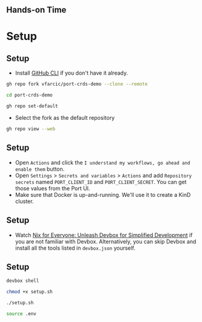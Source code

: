 <!-- .slide: data-background="../img/background/hands-on.jpg" -->
## Hands-on Time

# Setup


## Setup

* Install [GitHub CLI](https://cli.github.com/) if you don't have it already.

```sh
gh repo fork vfarcic/port-crds-demo --clone --remote

cd port-crds-demo

gh repo set-default
```

* Select the fork as the default repository

```sh
gh repo view --web
```


## Setup

* Open `Actions` and click the `I understand my workflows, go ahead and enable them` button.
* Open `Settings` > `Secrets and variables` > `Actions` and add `Repository secrets` named `PORT_CLIENT_ID` and `PORT_CLIENT_SECRET`. You can get those values from the Port UI.
* Make sure that Docker is up-and-running. We'll use it to create a KinD cluster.


## Setup

* Watch [Nix for Everyone: Unleash Devbox for Simplified Development](https://youtu.be/WiFLtcBvGMU) if you are not familiar with Devbox. Alternatively, you can skip Devbox and install all the tools listed in `devbox.json` yourself.


## Setup

```sh
devbox shell

chmod +x setup.sh

./setup.sh

source .env
```
